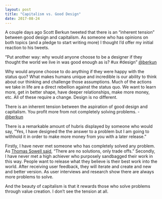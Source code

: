 ```yaml
---
layout: post
title: "Capitalism vs. Good Design"
date: 2017-08-24
---
```


A couple days ago Scott Berkun tweeted that there is an  “inherent tension” between good design and capitalism.  As someone who has opinions on both topics (and a pledge to start writing more) I thought I’d offer my initial reaction to his tweets.
 
“Put another way: why would anyone choose to be a designer if they thought the world we live in was good enough as is? #ux #design” [@berkun](https://twitter.com/berkun/status/900131650830389249)

Why would anyone choose to do anything if they were happy with the status quo? What makes humans unique and incredible is our ability to think about our thinking and challenge those assumptions. Much of the actions we take in life are a direct rebellion against the status quo. We want to learn more, get in better shape, have deeper relationships, make more money, etc. All of these require a change.  Design is no different.

There is an inherent tension between the aspiration of good design and capitalism. You profit more from not completely solving problems. - [@berkun](https://twitter.com/berkun/status/900145301079465984)

There is a remarkable amount of hubris displayed by someone who would say, “Yes, I have designed the the answer to a problem but I am going to withhold it in order to make more money from you with a later release.” 

Firstly, I have never met someone who has completely solved any problem. As [Thomas Sowell said](https://youtu.be/3_EtIWmja-4?t=25), “There are no solutions, only trade offs.” Secondly, I have never met a high achiever who purposely sandbagged their work in this way. People want to release what they believe is their best work into the world. After receiving user feedback, they will iterate and create and new and better version. As user interviews and research show there are always more problems to solve. 

And the beauty of capitalism is that it rewards those who solve problems through value creation. I don’t see the tension at all. 
 
